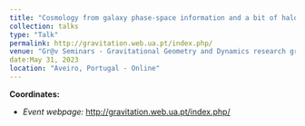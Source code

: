 ```yaml
---
title: "Cosmology from galaxy phase-space information and a bit of halo-galaxy connection"
collection: talks
type: "Talk"
permalink: http://gravitation.web.ua.pt/index.php/
venue: "Gr@v Seminars - Gravitational Geometry and Dynamics research group"
date:May 31, 2023
location: "Aveiro, Portugal - Online"
---
```


**Coordinates:**

* _Event webpage:_ http://gravitation.web.ua.pt/index.php/